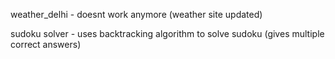 weather_delhi - doesnt work anymore (weather site updated)


sudoku solver - uses backtracking algorithm to solve sudoku (gives multiple correct answers)
